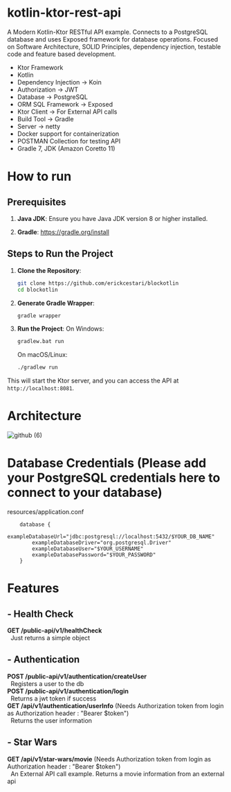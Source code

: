 # kotlin-ktor-rest-api
A Modern Kotlin-Ktor RESTful API example. Connects to a PostgreSQL database and uses Exposed framework for database
operations. Focused on Software Architecture, SOLID Principles, dependency injection, testable code and feature based
development.

- Ktor Framework
- Kotlin
- Dependency Injection -> Koin
- Authorization -> JWT
- Database -> PostgreSQL
- ORM SQL Framework -> Exposed
- Ktor Client -> For External API calls
- Build Tool -> Gradle
- Server -> netty
- Docker support for containerization
- POSTMAN Collection for testing API
- Gradle 7, JDK (Amazon Coretto 11)

# How to run

## Prerequisites

1. **Java JDK**: Ensure you have Java JDK version 8 or higher installed.

2. **Gradle**: https://gradle.org/install

## Steps to Run the Project

1. **Clone the Repository**:
    ```sh
    git clone https://github.com/erickcestari/blockotlin
    cd blockotlin
    ```

2. **Generate Gradle Wrapper**:
    ```sh
    gradle wrapper
    ```

3. **Run the Project**:
    On Windows:
    ```sh
    gradlew.bat run
    ```
    On macOS/Linux:
    ```sh
    ./gradlew run
    ```

This will start the Ktor server, and you can access the API at `http://localhost:8081`.

# Architecture
![github (6)](https://user-images.githubusercontent.com/86873858/131125468-99d372c5-2b55-473b-9f12-0fbd2c7e9bf7.png)

# Database Credentials (Please add your PostgreSQL credentials here to connect to your database)
resources/application.conf

```
    database {
        exampleDatabaseUrl="jdbc:postgresql://localhost:5432/$YOUR_DB_NAME"
        exampleDatabaseDriver="org.postgresql.Driver"
        exampleDatabaseUser="$YOUR_USERNAME"
        exampleDatabasePassword="$YOUR_PASSWORD"
    }
```
# Features
## - Health Check

**GET /public-api/v1/healthCheck**</br>
&nbsp; Just returns a simple object</br>
## - Authentication

**POST /public-api/v1/authentication/createUser**</br>
&nbsp; Registers a user to the db</br>
**POST /public-api/v1/authentication/login**</br>
&nbsp; Returns a jwt token if success</br>
**GET /api/v1/authentication/userInfo** (Needs Authorization token from login as Authorization header : "Bearer
$token")</br>
&nbsp; Returns the user information</br>
## - Star Wars

**GET /api/v1/star-wars/movie** (Needs Authorization token from login as Authorization header : "Bearer $token")</br>
&nbsp; An External API call example. Returns a movie information from an external api
